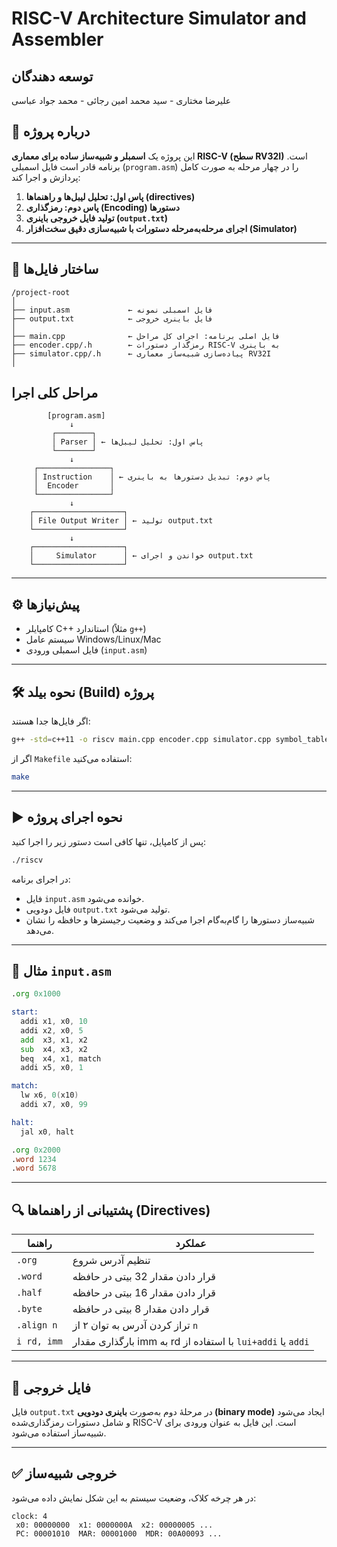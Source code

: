 
# RISC-V Architecture Simulator and Assembler

## توسعه دهندگان

علیرضا مختاری  -  سید محمد امین رجائی  - محمد جواد عباسی


## 🧠 درباره پروژه

این پروژه یک **اسمبلر و شبیه‌ساز ساده برای معماری RISC-V (سطح RV32I)** است. برنامه قادر است فایل اسمبلی (`program.asm`) را در چهار مرحله به صورت کامل پردازش و اجرا کند:

1. **پاس اول: تحلیل لیبل‌ها و راهنماها (directives)**
2. **پاس دوم: رمزگذاری (Encoding) دستورها**
3. **تولید فایل خروجی باینری (`output.txt`)**
4. **اجرای مرحله‌به‌مرحله دستورات با شبیه‌سازی دقیق سخت‌افزار (Simulator)**

---

## 📁 ساختار فایل‌ها

```
/project-root
│
├── input.asm             ← فایل اسمبلی نمونه
├── output.txt            ← فایل باینری خروجی 
│
├── main.cpp              ← فایل اصلی برنامه: اجرای کل مراحل
├── encoder.cpp/.h        ← رمزگذار دستورات RISC-V به باینری
├── simulator.cpp/.h      ← پیاده‌سازی شبیه‌ساز معماری RV32I
│
```


## مراحل کلی اجرا
```
        [program.asm]
             ↓
         ┌────────┐
         │ Parser │ ← پاس اول: تحلیل لیبل‌ها
         └────────┘
             ↓
     ┌────────────────┐
     │ Instruction    │ ← پاس دوم: تبدیل دستورها به باینری
     │  Encoder       │
     └────────────────┘
             ↓
    ┌────────────────────┐
    │ File Output Writer │ ← تولید output.txt
    └────────────────────┘
             ↓
    ┌────────────────────┐
    │ 	  Simulator      │ ← خواندن و اجرای output.txt
    └────────────────────┘
```

---

## ⚙️ پیش‌نیازها

- کامپایلر C++ استاندارد (مثلاً `g++`)
- سیستم عامل Windows/Linux/Mac
- فایل اسمبلی ورودی (`input.asm`)

---

## 🛠️ نحوه بیلد (Build) پروژه

اگر فایل‌ها جدا هستند:

```bash
g++ -std=c++11 -o riscv main.cpp encoder.cpp simulator.cpp symbol_table.cpp
```

اگر از `Makefile` استفاده می‌کنید:

```bash
make
```

---

## ▶️ نحوه اجرای پروژه

پس از کامپایل، تنها کافی است دستور زیر را اجرا کنید:

```bash
./riscv
```

در اجرای برنامه:

- فایل `input.asm` خوانده می‌شود.
- فایل دودویی `output.txt` تولید می‌شود.
- شبیه‌ساز دستورها را گام‌به‌گام اجرا می‌کند و وضعیت رجیسترها و حافظه را نشان می‌دهد.

---

## 📝 مثال `input.asm`

```asm
.org 0x1000

start:
  addi x1, x0, 10
  addi x2, x0, 5
  add  x3, x1, x2
  sub  x4, x3, x2
  beq  x4, x1, match
  addi x5, x0, 1

match:
  lw x6, 0(x10)
  addi x7, x0, 99

halt:
  jal x0, halt

.org 0x2000
.word 1234
.word 5678
```

---

## 🔍 پشتیبانی از راهنماها (Directives)

| راهنما        | عملکرد                                               |
|---------------|------------------------------------------------------|
| `.org`        | تنظیم آدرس شروع                                       |
| `.word`       | قرار دادن مقدار 32 بیتی در حافظه                     |
| `.half`       | قرار دادن مقدار 16 بیتی در حافظه                     |
| `.byte`       | قرار دادن مقدار 8 بیتی در حافظه                      |
| `.align n`    | تراز کردن آدرس به توان ۲ از `n`                      |
| `i rd, imm`   | بارگذاری مقدار imm به rd با استفاده از `lui+addi` یا `addi` |

---

## 🧪 فایل خروجی

فایل `output.txt` در مرحلهٔ دوم به‌صورت **باینری دودویی (binary mode)** ایجاد می‌شود و شامل دستورات رمزگذاری‌شده RISC-V است. این فایل به عنوان ورودی برای شبیه‌ساز استفاده می‌شود.

---

## ✅ خروجی شبیه‌ساز

در هر چرخه کلاک، وضعیت سیستم به این شکل نمایش داده می‌شود:

```
clock: 4
 x0: 00000000  x1: 0000000A  x2: 00000005 ...
 PC: 00001010  MAR: 00001000  MDR: 00A00093 ...
```

